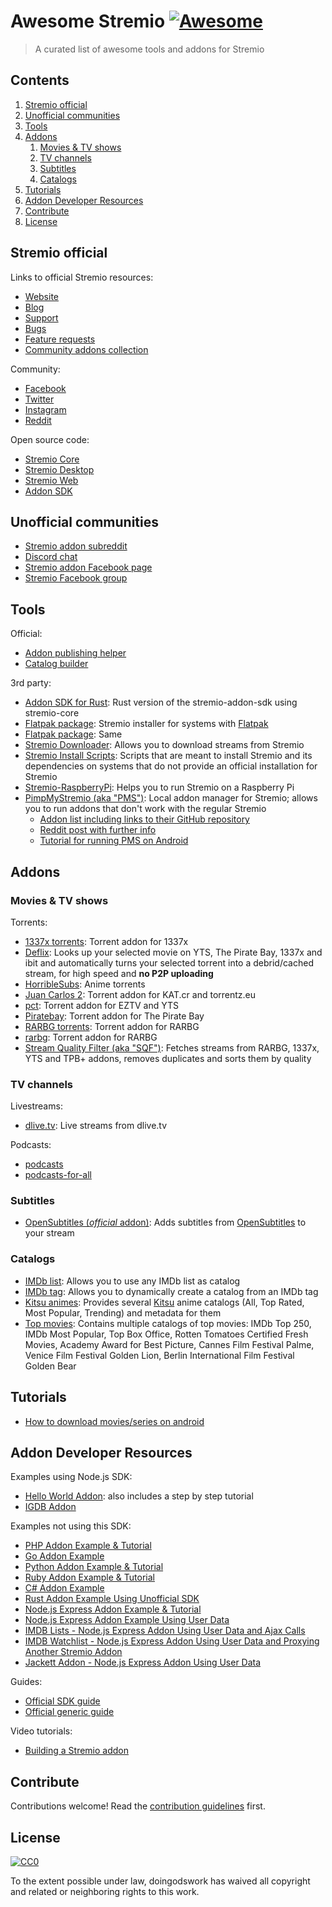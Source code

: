 # Awesome Stremio [![Awesome](https://awesome.re/badge.svg)](https://awesome.re)

> A curated list of awesome tools and addons for Stremio

## Contents

1. [Stremio official](#stremio-official)
2. [Unofficial communities](#unofficial-communities)
3. [Tools](#tools)
4. [Addons](#addons)
    1. [Movies & TV shows](#Movies--TV-shows)
    2. [TV channels](#TV-channels)
    3. [Subtitles](#subtitles)
    4. [Catalogs](#catalogs)
5. [Tutorials](#tutorials)
6. [Addon Developer Resources](#Addon-Developer-Resources)
7. [Contribute](#contribute)
8. [License](#license)

## Stremio official

Links to official Stremio resources:

- [Website](https://www.stremio.com/)
- [Blog](https://blog.strem.io/)
- [Support](https://stremio.zendesk.com/)
- [Bugs](https://github.com/Stremio/stremio-bugs)
- [Feature requests](https://github.com/Stremio/stremio-features)
- [Community addons collection](https://api.strem.io/addonscollection.json)

Community:

- [Facebook](https://www.facebook.com/stremio/)
- [Twitter](https://twitter.com/stremio)
- [Instagram](https://www.instagram.com/stremioofficial/)
- [Reddit](https://www.reddit.com/r/Stremio/)

Open source code:

- [Stremio Core](https://github.com/Stremio/stremio-core/tree/development)
- [Stremio Desktop](https://github.com/stremio/stremio-shell)
- [Stremio Web](https://github.com/stremio/stremio-web)
- [Addon SDK](https://github.com/Stremio/stremio-addon-sdk)

## Unofficial communities

- [Stremio addon subreddit](https://www.reddit.com/r/StremioAddons/)
- [Discord chat](https://discord.gg/zNRf6YF)
- [Stremio addon Facebook page](https://www.facebook.com/StremioAddons/)
- [Stremio Facebook group](https://www.facebook.com/groups/stremio/)

## Tools

Official:

- [Addon publishing helper](https://stremio.github.io/stremio-publish-addon/index.html)
- [Catalog builder](https://stremio.github.io/stremio-catalog-builder/)

3rd party:

- [Addon SDK for Rust](https://github.com/sleeyax/stremio-addon-sdk): Rust version of the stremio-addon-sdk using stremio-core
- [Flatpak package](https://github.com/bilelmoussaoui/stremio-flatpak): Stremio installer for systems with [Flatpak](https://flatpak.org/)
- [Flatpak package](https://github.com/p1u3o/com.stremio.Stremio): Same
- [Stremio Downloader](https://github.com/BurningSands70/stremio-downloader): Allows you to download streams from Stremio
- [Stremio Install Scripts](https://github.com/alexandru-balan/Stremio-Install-Scripts): Scripts that are meant to install Stremio and its dependencies on systems that do not provide an official installation for Stremio
- [Stremio-RaspberryPi](https://github.com/shivasiddharth/Stremio-RaspberryPi): Helps you to run Stremio on a Raspberry Pi
- [PimpMyStremio (aka "PMS")](https://github.com/sungshon/PimpMyStremio): Local addon manager for Stremio; allows you to run addons that don't work with the regular Stremio
  - [Addon list including links to their GitHub repository](https://github.com/sungshon/PimpMyStremio/blob/master/src/addonsList.json)
  - [Reddit post with further info](https://www.reddit.com/r/Stremio/comments/db9qmn/what_is_pimpmystremio_xpost_from_rstremioaddons/)
  - [Tutorial for running PMS on Android](https://gist.github.com/sleeyax/e9635eb352a4fcdf94194f763d743689)

## Addons

### Movies & TV shows

Torrents:

- [1337x torrents](https://github.com/sleeyax/stremio-addons/tree/master/packages/addons/1337x-torrents): Torrent addon for 1337x
- [Deflix](https://github.com/doingodswork/deflix-stremio): Looks up your selected movie on YTS, The Pirate Bay, 1337x and ibit and automatically turns your selected torrent into a debrid/cached stream, for high speed and **no P2P uploading**
- [HorribleSubs](https://github.com/sleeyax/stremio-addons/tree/master/packages/addons/horriblesubs): Anime torrents
- [Juan Carlos 2](https://github.com/JCB9090/juan-carlos-torrents-2): Torrent addon for KAT.cr and torrentz.eu
- [pct](https://github.com/JCB9090/pct-addon): Torrent addon for EZTV and YTS
- [Piratebay](https://github.com/ThanosDi/piratebay-stremio-addon): Torrent addon for The Pirate Bay
- [RARBG torrents](https://github.com/sleeyax/stremio-addons/tree/master/packages/addons/rarbg-torrents): Torrent addon for RARBG
- [rarbg](https://github.com/sebastiencs/rarbg-addon): Torrent addon for RARBG
- [Stream Quality Filter (aka "SQF")](https://github.com/sleeyax/stremio-addons/tree/master/packages/addons/stream-quality-filter): Fetches streams from RARBG, 1337x, YTS and TPB+ addons, removes duplicates and sorts them by quality

### TV channels

Livestreams:

- [dlive.tv](https://github.com/sleeyax/stremio-addons/tree/master/packages/addons/dlive): Live streams from dlive.tv

Podcasts:
- [podcasts](https://github.com/sleeyax/stremio-addons/tree/master/packages/addons/podcasts)
- [podcasts-for-all](https://github.com/NivM1/podcasts-for-all)

### Subtitles

- [OpenSubtitles (*official* addon)](https://github.com/Stremio/stremio-opensubtitles): Adds subtitles from [OpenSubtitles](https://www.opensubtitles.org) to your stream

### Catalogs

- [IMDb list](https://github.com/jaruba/stremio-imdb-list): Allows you to use any IMDb list as catalog
- [IMDb tag](https://github.com/jaruba/stremio-imdb-tag): Allows you to dynamically create a catalog from an IMDb tag
- [Kitsu animes](https://github.com/TheBeastLT/stremio-kitsu-anime): Provides several [Kitsu](https://kitsu.io) anime catalogs (All, Top Rated, Most Popular, Trending) and metadata for them
- [Top movies](https://github.com/doingodswork/stremio-top-movies): Contains multiple catalogs of top movies: IMDb Top 250, IMDb Most Popular, Top Box Office, Rotten Tomatoes Certified Fresh Movies, Academy Award for Best Picture, Cannes Film Festival Palme, Venice Film Festival Golden Lion, Berlin International Film Festival Golden Bear

## Tutorials

- [How to download movies/series on android](https://www.reddit.com/r/StremioAddons/comments/ekwj5x/how_to_download_moviesseries_on_android/)

## Addon Developer Resources

Examples using Node.js SDK:

- [Hello World Addon](https://github.com/Stremio/addon-helloworld): also includes a step by step tutorial
- [IGDB Addon](https://github.com/Stremio/stremio-igdb-addon/tree/tutorial)

Examples not using this SDK:

- [PHP Addon Example & Tutorial](https://github.com/Stremio/stremio-php-addon-example)
- [Go Addon Example](https://github.com/Stremio/addon-helloworld-go)
- [Python Addon Example & Tutorial](https://github.com/Stremio/addon-helloworld-python)
- [Ruby Addon Example & Tutorial](https://github.com/Stremio/addon-helloworld-ruby)
- [C# Addon Example](https://github.com/Stremio/addon-helloworld-csharp)
- [Rust Addon Example Using Unofficial SDK](https://github.com/sleeyax/stremio-addon-sdk/tree/master/example-addon)
- [Node.js Express Addon Example & Tutorial](https://github.com/Stremio/addon-helloworld-express)
- [Node.js Express Addon Example Using User Data](./advanced.md)
- [IMDB Lists - Node.js Express Addon Using User Data and Ajax Calls](https://github.com/jaruba/stremio-imdb-list)
- [IMDB Watchlist - Node.js Express Addon Using User Data and Proxying Another Stremio Addon](https://github.com/jaruba/stremio-imdb-watchlist)
- [Jackett Addon - Node.js Express Addon Using User Data](https://github.com/BoredLama/stremio-jackett-addon)

Guides:

- [Official SDK guide](https://stremio.github.io/stremio-addon-guide/sdk-guide/prelude)
- [Official generic guide](https://stremio.github.io/stremio-addon-guide/basics)

Video tutorials:

- [Building a Stremio addon](https://www.youtube.com/watch?v=ULLqhPJl2v0)

## Contribute

Contributions welcome! Read the [contribution guidelines](contributing.md) first.

## License

[![CC0](https://mirrors.creativecommons.org/presskit/buttons/88x31/svg/cc-zero.svg)](https://creativecommons.org/publicdomain/zero/1.0)

To the extent possible under law, doingodswork has waived all copyright and
related or neighboring rights to this work.
